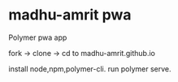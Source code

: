 # madhu-amrit pwa 

Polymer pwa app


fork -> clone -> cd to madhu-amrit.github.io

install node,npm,polymer-cli.
 run polymer serve.
